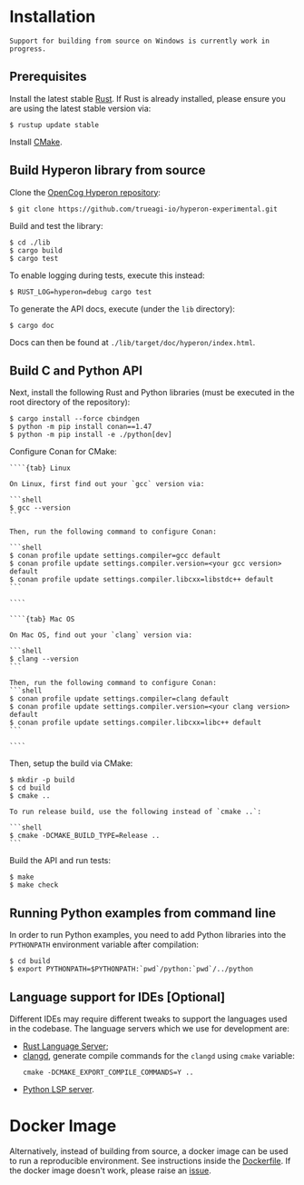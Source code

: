 # Installation

```{note}
Support for building from source on Windows is currently work in progress. 
```

## Prerequisites

Install the latest stable [Rust](https://www.rust-lang.org/tools/install). If Rust is already installed, please ensure you are using the latest stable version via:
```shell
$ rustup update stable
```

Install [CMake](https://cmake.org/install/).


## Build Hyperon library from source

Clone the [OpenCog Hyperon repository](https://github.com/trueagi-io/hyperon-experimental):

```shell
$ git clone https://github.com/trueagi-io/hyperon-experimental.git
```

Build and test the library:

```shell
$ cd ./lib
$ cargo build 
$ cargo test
```

To enable logging during tests, execute this instead:

```shell
$ RUST_LOG=hyperon=debug cargo test
```

To generate the API docs, execute (under the `lib` directory):

```shell
$ cargo doc
```

Docs can then be found at `./lib/target/doc/hyperon/index.html`.


## Build C and Python API

Next, install the following Rust and Python libraries (must be executed in the root directory of the repository):

```shell
$ cargo install --force cbindgen
$ python -m pip install conan==1.47
$ python -m pip install -e ./python[dev]
```

Configure Conan for CMake:

`````{tabs}
````{tab} Linux

On Linux, first find out your `gcc` version via:

```shell
$ gcc --version
```

Then, run the following command to configure Conan:

```shell
$ conan profile update settings.compiler=gcc default
$ conan profile update settings.compiler.version=<your gcc version> default
$ conan profile update settings.compiler.libcxx=libstdc++ default
```

````

````{tab} Mac OS

On Mac OS, find out your `clang` version via:

```shell
$ clang --version
```

Then, run the following command to configure Conan:
```shell
$ conan profile update settings.compiler=clang default
$ conan profile update settings.compiler.version=<your clang version> default  
$ conan profile update settings.compiler.libcxx=libc++ default 
```

````
`````

Then, setup the build via CMake:

```shell
$ mkdir -p build
$ cd build
$ cmake ..
```

````{note}
To run release build, use the following instead of `cmake ..`:

```shell
$ cmake -DCMAKE_BUILD_TYPE=Release ..
```

````

Build the API and run tests:
```shell
$ make
$ make check
```

## Running Python examples from command line

In order to run Python examples, you need to add Python libraries into the `PYTHONPATH` environment variable after compilation:

```shell
$ cd build
$ export PYTHONPATH=$PYTHONPATH:`pwd`/python:`pwd`/../python
```

## Language support for IDEs [Optional]

Different IDEs may require different tweaks to support the languages
used in the codebase. The language servers which we use
for development are:
- [Rust Language Server](https://github.com/rust-lang/rls#setup);
- [clangd](https://clangd.llvm.org/installation), generate compile
  commands for the `clangd` using `cmake` variable:
  ```
  cmake -DCMAKE_EXPORT_COMPILE_COMMANDS=Y ..
  ```
- [Python LSP server](https://github.com/python-lsp/python-lsp-server#installation).


# Docker Image

Alternatively, instead of building from source, a docker image can be used to run a reproducible environment. See instructions inside the [Dockerfile](https://github.com/trueagi-io/hyperon-experimental/blob/main/.github/Dockerfile).
If the docker image doesn't work, please
raise an
[issue](https://github.com/trueagi-io/hyperon-experimental/issues).

